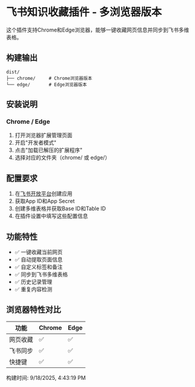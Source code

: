 # 飞书知识收藏插件 - 多浏览器版本

这个插件支持Chrome和Edge浏览器，能够一键收藏网页信息并同步到飞书多维表格。

## 构建输出

```
dist/
├── chrome/     # Chrome浏览器版本
└── edge/       # Edge浏览器版本
```

## 安装说明

### Chrome / Edge
1. 打开浏览器扩展管理页面
2. 开启"开发者模式"
3. 点击"加载已解压的扩展程序"
4. 选择对应的文件夹（chrome/ 或 edge/）

## 配置要求

1. 在[飞书开放平台](https://open.feishu.cn/app)创建应用
2. 获取App ID和App Secret
3. 创建多维表格并获取Base ID和Table ID
4. 在插件设置中填写这些配置信息

## 功能特性

- ✅ 一键收藏当前网页
- ✅ 自动提取页面信息
- ✅ 自定义标签和备注
- ✅ 同步到飞书多维表格
- ✅ 历史记录管理
- ✅ 重复内容检测

## 浏览器特性对比

| 功能 | Chrome | Edge |
|------|---------|------|
| 网页收藏 | ✅ | ✅ |
| 飞书同步 | ✅ | ✅ |
| 快捷键 | ✅ | ✅ |

构建时间: 9/18/2025, 4:43:19 PM
